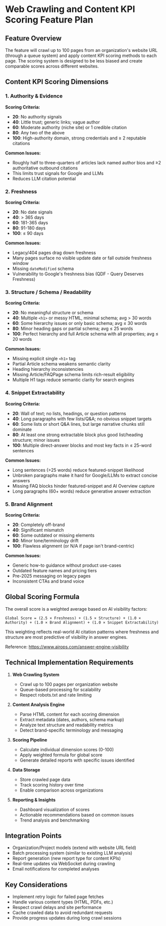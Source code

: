 # Web Crawling and Content KPI Scoring Feature Plan

## Feature Overview

The feature will crawl up to 100 pages from an organization's website URL (through a queue system) and apply content KPI scoring methods to each page. The scoring system is designed to be less biased and create comparable scores across different websites.

## Content KPI Scoring Dimensions

### 1. Authority & Evidence

**Scoring Criteria:**
- **20**: No authority signals
- **40**: Little trust; generic links; vague author
- **60**: Moderate authority (niche site) or 1 credible citation
- **80**: Any two of the above
- **100**: High-authority domain, strong credentials and ≥ 2 reputable citations

**Common Issues:**
- Roughly half to three-quarters of articles lack named author bios and ≥2 authoritative outbound citations
- This limits trust signals for Google and LLMs
- Reduces LLM citation potential

### 2. Freshness

**Scoring Criteria:**
- **20**: No date signals
- **40**: > 365 days
- **60**: 181-365 days
- **80**: 91-180 days
- **100**: ≤ 90 days

**Common Issues:**
- Legacy/404 pages drag down freshness
- Many pages surface no visible update date or fall outside freshness window
- Missing `dateModified` schema
- Vulnerability to Google's freshness bias (QDF - Query Deserves Freshness)

### 3. Structure / Schema / Readability

**Scoring Criteria:**
- **20**: No meaningful structure or schema
- **40**: Multiple `<h1>` or messy HTML, minimal schema; avg > 30 words
- **60**: Some hierarchy issues or only basic schema; avg ≤ 30 words
- **80**: Minor heading gaps or partial schema; avg ≤ 25 words
- **100**: Perfect hierarchy and full Article schema with all properties; avg ≤ 20 words

**Common Issues:**
- Missing explicit single `<h1>` tag
- Partial Article schema weakens semantic clarity
- Heading hierarchy inconsistencies
- Missing Article/FAQPage schema limits rich-result eligibility
- Multiple H1 tags reduce semantic clarity for search engines

### 4. Snippet Extractability

**Scoring Criteria:**
- **20**: Wall of text; no lists, headings, or question patterns
- **40**: Long paragraphs with few lists/Q&A; no obvious snippet targets
- **60**: Some lists or short Q&A lines, but large narrative chunks still dominate
- **80**: At least one strong extractable block plus good list/heading structure; minor issues
- **100**: Multiple direct-answer blocks and most key facts in ≤ 25-word sentences

**Common Issues:**
- Long sentences (>25 words) reduce featured-snippet likelihood
- Unbroken paragraphs make it hard for Google/LLMs to extract concise answers
- Missing FAQ blocks hinder featured-snippet and AI Overview capture
- Long paragraphs (60+ words) reduce generative answer extraction

### 5. Brand Alignment

**Scoring Criteria:**
- **20**: Completely off-brand
- **40**: Significant mismatch
- **60**: Some outdated or missing elements
- **80**: Minor tone/terminology drift
- **100**: Flawless alignment (or N/A if page isn't brand-centric)

**Common Issues:**
- Generic how-to guidance without product use-cases
- Outdated feature names and pricing tiers
- Pre-2025 messaging on legacy pages
- Inconsistent CTAs and brand voice

## Global Scoring Formula

The overall score is a weighted average based on AI visibility factors:

```
Global Score = (2.5 × Freshness) + (1.5 × Structure) + (1.0 × Authority) + (1.0 × Brand Alignment) + (1.0 × Snippet Extractability)
```

This weighting reflects real-world AI citation patterns where freshness and structure are most predictive of visibility in answer engines.

Reference: https://www.airops.com/answer-engine-visibility

## Technical Implementation Requirements

1. **Web Crawling System**
   - Crawl up to 100 pages per organization website
   - Queue-based processing for scalability
   - Respect robots.txt and rate limiting

2. **Content Analysis Engine**
   - Parse HTML content for each scoring dimension
   - Extract metadata (dates, authors, schema markup)
   - Analyze text structure and readability metrics
   - Detect brand-specific terminology and messaging

3. **Scoring Pipeline**
   - Calculate individual dimension scores (0-100)
   - Apply weighted formula for global score
   - Generate detailed reports with specific issues identified

4. **Data Storage**
   - Store crawled page data
   - Track scoring history over time
   - Enable comparison across organizations

5. **Reporting & Insights**
   - Dashboard visualization of scores
   - Actionable recommendations based on common issues
   - Trend analysis and benchmarking

## Integration Points

- Organization/Project models (extend with website URL field)
- Batch processing system (similar to existing LLM analysis)
- Report generation (new report type for content KPIs)
- Real-time updates via WebSocket during crawling
- Email notifications for completed analyses

## Key Considerations

- Implement retry logic for failed page fetches
- Handle various content types (HTML, PDFs, etc.)
- Respect crawl delays and site performance
- Cache crawled data to avoid redundant requests
- Provide progress updates during long crawl sessions